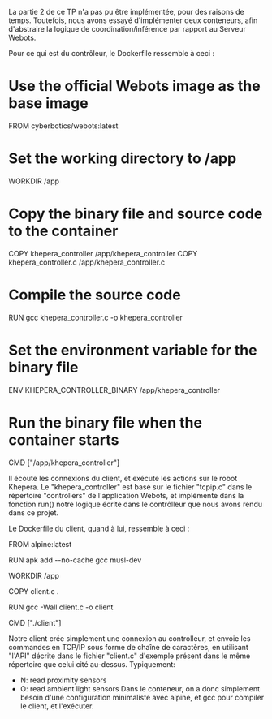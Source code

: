 La partie 2 de ce TP n'a pas pu être implémentée, pour des raisons de temps.
Toutefois, nous avons essayé d'implémenter deux conteneurs, afin d'abstraire la logique de coordination/inférence par rapport au Serveur Webots.

Pour ce qui est du contrôleur, le Dockerfile ressemble à ceci :

# Use the official Webots image as the base image
FROM cyberbotics/webots:latest

# Set the working directory to /app
WORKDIR /app

# Copy the binary file and source code to the container
COPY khepera_controller /app/khepera_controller
COPY khepera_controller.c /app/khepera_controller.c

# Compile the source code
RUN gcc khepera_controller.c -o khepera_controller

# Set the environment variable for the binary file
ENV KHEPERA_CONTROLLER_BINARY /app/khepera_controller

# Run the binary file when the container starts
CMD ["/app/khepera_controller"]

Il écoute les connexions du client, et exécute les actions sur le robot Khepera.
Le "khepera_controller" est basé sur le fichier "tcpip.c" dans le répertoire "controllers" de l'application Webots, et implémente dans la fonction run() notre logique écrite dans le contrôlleur que nous avons rendu dans ce projet.

Le Dockerfile du client, quand à lui, ressemble à ceci : 

FROM alpine:latest

RUN apk add --no-cache gcc musl-dev

WORKDIR /app

COPY client.c .

RUN gcc -Wall client.c -o client

CMD ["./client"]

Notre client crée simplement une connexion au controlleur, et envoie les commandes en TCP/IP sous forme de chaîne de caractères, en utilisant "l'API" décrite dans le fichier "client.c" d'exemple présent dans le même répertoire que celui cité au-dessus. Typiquement:
 * N: read proximity sensors
 * O: read ambient light sensors
Dans le conteneur, on a donc simplement besoin d'une configuration minimaliste avec alpine, et gcc pour compiler le client, et l'exécuter.
